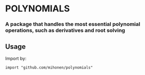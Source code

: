 # POLYNOMIALS
### A package that handles the most essential polynomial operations, such as derivatives and root solving

## Usage

Import by:   
```
import "github.com/mihonen/polynomials"

```